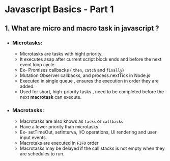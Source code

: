 # Javascript Basics - Part 1

## 1. What are micro and macro task in javascript ?
- ### Microtasks:
    - Microtasks are tasks with hight priority.
    - It executes asap after current script block ends and before the next event loop cycle.
    - Ex- Promises callbacks ( `then`, `catch` and `finally`)
    - Mutation Observer callbacks, and process.nextTick in Node.js
    - Executed in single queue , ensures the execution in order they are added.
    - Used for short, high-priority tasks , need to be completed before the next __macrotask__ can execute.

- ### Macrotasks:
    - Macrotasks are also knows as `tasks` or `callbacks`
    - Have a lower priority than microtasks.
    - Ex- setTimeOut, setInterva, I/O operations, UI rendering and user input events.
    - Macrotaks are executed in `FIFO` order
    - Macrotasks may be delayed if the call stacks is not empty when they are schedules to run. 


